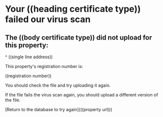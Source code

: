 # Your ((heading certificate type)) failed our virus scan
## The ((body certificate type)) did not upload for this property:
^ ((single line address))

This property's registration number is:

((registration number))

You should check the file and try uploading it again.

If the file fails the virus scan again, you should upload a different version of the file.

[Return to the database to try again](((property url)))